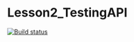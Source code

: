 # Lesson2_TestingAPI
[![Build status](https://ci.appveyor.com/api/projects/status/pm5l41lnoao1tdhd?svg=true)](https://ci.appveyor.com/project/ElenaMughi/lesson2-testingapi)
